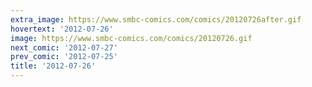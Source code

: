 ```yaml
---
extra_image: https://www.smbc-comics.com/comics/20120726after.gif
hovertext: '2012-07-26'
image: https://www.smbc-comics.com/comics/20120726.gif
next_comic: '2012-07-27'
prev_comic: '2012-07-25'
title: '2012-07-26'
---
```


